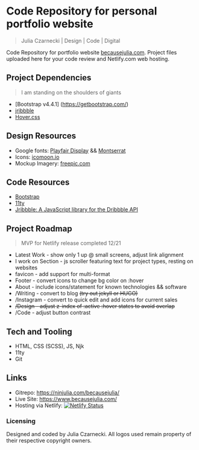 # Code Repository for personal portfolio website
> Julia Czarnecki | Design | Code | Digital

Code Repository for portfolio website [becausejulia.com](https://www.becausejulia.com). Project files uploaded here for your code review and Netlify.com web hosting.

## Project Dependencies
> I am standing on the shoulders of giants

* [Bootstrap v4.4.1] (https://getbootstrap.com/)
* [jribbble](https://github.com/tylergaw/jribbble)
* [Hover.css](https://ianlunn.github.io/Hover/)

## Design Resources

* Google fonts: [Playfair Display](https://fonts.google.com/specimen/Playfair+Display) && [Montserrat](https://fonts.google.com/specimen/Montserrat)
* Icons: [icomoon.io](https://icomoon.io/)
* Mockup Imagery: [freepic.com](https://www.freepik.com/)

## Code Resources

* [Bootstrap](https://getbootstrap.com/)
* [11ty](https://www.11ty.dev/)
* [Jribbble: A JavaScript library for the Dribbble API](https://github.com/tylergaw/jribbble)

## Project Roadmap
> MVP for Netlify release completed 12/21

* Latest Work - show only 1 up @ small screens, adjust link alignment
* I work on Section - js scroller featuring text for project types, resting on websites
* favicon - add support for multi-format
* Footer - convert icons to change bg color on :hover
* About - include icons/statement for known technologies && software
* /Writing - convert to blog ~~(try out jekyll or HUGO)~~  
* /Instagram - convert to quick edit and add icons for current sales
* ~~/Design - adjust z-index of :active :hover states to avoid overlap~~
* /Code - adjust button contrast 


## Tech and Tooling

* HTML, CSS (SCSS), JS, Njk
* 11ty
* Git 

## Links

- Gitrepo: https://ninjulia.com/becausejulia/
- Live Site: https://www.becausejulia.com/
- Hosting via Netlify: [![Netlify Status](https://api.netlify.com/api/v1/badges/38436d76-e0a4-4743-8172-da45f07cc387/deploy-status)](https://app.netlify.com/sites/hopeful-kilby-bb0e86/deploys)

### Licensing

Designed and coded by Julia Czarnecki. All logos used remain property of their respective copyright owners.